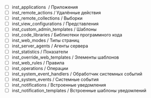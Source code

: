 - [ ] inst_applications  / Приложения
- [ ] inst_remote_actions / Удалённые действия
- [ ] inst_remote_collections / Выборки
- [ ] inst_view_configurations / Представления
- [ ] inst_custom_admin_templates / Шаблоны
- [ ] inst_code_libraries / Библиотеки программного кода
- [ ] inst_web_modes / Типы страниц
- [ ] inst_server_agents / Агенты сервера
- [ ] inst_statistics / Показатели
- [ ] inst_override_web_templates / Элементы шаблонов
- [ ] inst_web_rules / Правила
- [ ] inst_operations / Операции
- [ ] inst_system_event_handlers / Обработчик системных событий
- [ ] inst_system_events / Системные события
- [ ] inst_notifications / Встроенные уведомления
- [ ] inst_notification_templates / Встроенные шаблоны уведомлений
